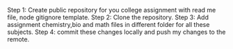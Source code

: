 Step 1: Create public repository for you college assignment with read me file, node gitignore template. 
Step 2: Clone the repository.
Step 3: Add assignment chemistry,bio and math files in different folder for all these subjects. 
Step 4: commit these changes locally and push my changes to the remote. 
